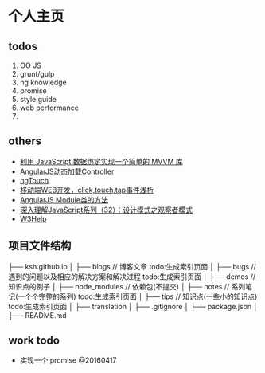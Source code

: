 个人主页
==========

## todos
1. OO JS
2. grunt/gulp
3. ng knowledge
4. promise
5. style guide
6. web performance
7. 

## others
* [利用 JavaScript 数据绑定实现一个简单的 MVVM 库](https://segmentfault.com/a/1190000004847657)
* [AngularJS动态加载Controller](http://www.tuicool.com/articles/vYRJZj)
* [ngTouch](https://docs.angularjs.org/api/ngTouch)
* [移动端WEB开发，click,touch,tap事件浅析](http://www.xuebuyuan.com/2174858.html)
* [AngularJS Module类的方法](http://www.thinksaas.cn/group/topic/264575/)
* [深入理解JavaScript系列（32）：设计模式之观察者模式](http://www.cnblogs.com/TomXu/archive/2012/03/02/2355128.html)
* [W3Help](http://w3help.org/zh-cn/home/compatibility.html)

## 项目文件结构
├── ksh.github.io
│   ├── blogs           // 博客文章   todo:生成索引页面
│   ├── bugs            // 遇到的问题以及相应的解决方案和解决过程   todo:生成索引页面
│   ├── demos           // 知识点的例子
│   ├── node_modules    // 依赖包(不提交)
│   ├── notes           // 系列笔记(一个个完整的系列)   todo:生成索引页面
│   ├── tips            // 知识点(一些小的知识点)     todo:生成索引页面
│   ├── translation
│   ├── .gitignore
│   ├── package.json
│   ├── README.md

## work todo
* 实现一个 promise @20160417

